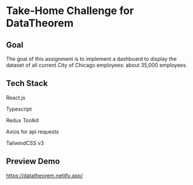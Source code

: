# Take-Home Challenge for DataTheorem

## Goal
The goal of this assignment is to implement a dashboard to display the dataset of all current City of Chicago employees: about 35,000 employees.

## Tech Stack
React.js

Typescript

Redux Toolkit

Axios for api requests

TailwindCSS v3

## Preview Demo

https://datatheorem.netlify.app/